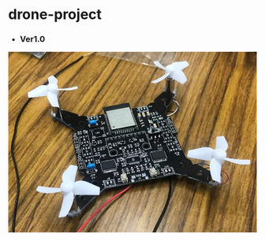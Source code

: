 # drone-project

 - ### Ver1.0

![img](https://raw.githubusercontent.com/ymt117/drone-project/master/images/drone011.JPG)
